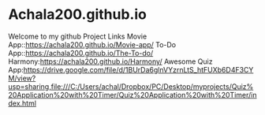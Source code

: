 # Achala200.github.io
Welcome to my github
Project Links
Movie App::https://achala200.github.io/Movie-app/
To-Do App::https://achala200.github.io/The-To-do/
Harmony:https://achala200.github.io/Harmony/ 
Awesome Quiz App:https://drive.google.com/file/d/1BUrDa6glnVYzrnLtS_htFUXb6D4F3CYM/view?usp=sharing,file:///C:/Users/achal/Dropbox/PC/Desktop/myprojects/Quiz%20Application%20with%20Timer/Quiz%20Application%20with%20Timer/index.html
